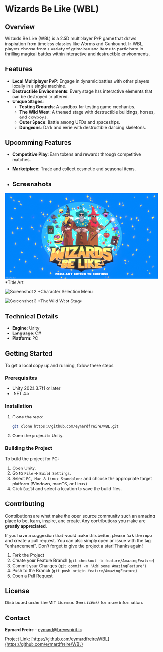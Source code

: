 # Wizards Be Like (WBL)

## Overview
Wizards Be Like (WBL) is a 2.5D multiplayer PvP game that draws inspiration from timeless classics like Worms and Gunbound. In WBL, players choose from a variety of grimoires and items to participate in thrilling magical battles within interactive and destructible environments. 

## Features
- **Local Multiplayer PvP**: Engage in dynamic battles with other players locally in a single machine.
- **Destructible Environments**: Every stage has interactive elements that can be destroyed or altered.
- **Unique Stages**: 
  - **Testing Grounds**: A sandbox for testing game mechanics.
  - **The Wild West**: A themed stage with destructible buildings, horses, and cowboys.
  - **Outer Space**: Battle among UFOs and spaceships.
  - **Dungeons**: Dark and eerie with destructible dancing skeletons.
 
## Upcomming Features
- **Competitive Play**: Earn tokens and rewards through competitive matches. 
- **Marketplace**: Trade and collect cosmetic and seasonal items.

- ## Screenshots
![Screenshot 1](screenshots/screenshot1.png)
*Title Art

![Screenshot 2](screenshots/screenshot2.png)
*Character Selection Menu

![Screenshot 3](screenshots/screenshot3.png)
*The Wild West Stage

## Technical Details
- **Engine**: Unity
- **Language**: C#
- **Platform**: PC

## Getting Started
To get a local copy up and running, follow these steps:

### Prerequisites
- Unity 2022.3.7f1 or later
- .NET 4.x

### Installation
1. Clone the repo:
    ```sh
    git clone https://github.com/eymardfreire/WBL.git
    ```
2. Open the project in Unity.

### Building the Project
To build the project for PC:
1. Open Unity.
2. Go to `File` -> `Build Settings`.
3. Select `PC, Mac & Linux Standalone` and choose the appropriate target platform (Windows, macOS, or Linux).
4. Click `Build` and select a location to save the build files.

## Contributing
Contributions are what make the open source community such an amazing place to be, learn, inspire, and create. Any contributions you make are **greatly appreciated**.

If you have a suggestion that would make this better, please fork the repo and create a pull request. You can also simply open an issue with the tag "enhancement".
Don't forget to give the project a star! Thanks again!

1. Fork the Project
2. Create your Feature Branch (`git checkout -b feature/AmazingFeature`)
3. Commit your Changes (`git commit -m 'Add some AmazingFeature'`)
4. Push to the Branch (`git push origin feature/AmazingFeature`)
5. Open a Pull Request

## License
Distributed under the MIT License. See `LICENSE` for more information.

## Contact
**Eymard Freire** - [eymard@brewspirit.io](mailto:eymard@brewspirit.io)

Project Link: [https://github.com/eymardfreire/WBL](https://github.com/eymardfreire/WBL)
